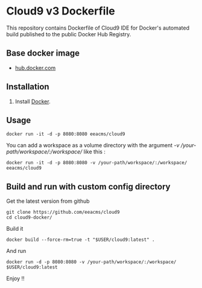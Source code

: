 # Cloud9 v3 Dockerfile

This repository contains Dockerfile of Cloud9 IDE for Docker's automated build published to the public Docker Hub Registry.

## Base docker image

- [hub.docker.com](https://registry.hub.docker.com/u/eeacms/cloud9)


## Installation

1. Install [Docker](https://www.docker.com/).

## Usage

    docker run -it -d -p 8080:8080 eeacms/cloud9
    
You can add a workspace as a volume directory with the argument *-v /your-path/workspace/:/workspace/* like this :

    docker run -it -d -p 8080:8080 -v /your-path/workspace/:/workspace/ eeacms/cloud9
    
## Build and run with custom config directory

Get the latest version from github

    git clone https://github.com/eeacms/cloud9
    cd cloud9-docker/

Build it

    docker build --force-rm=true -t "$USER/cloud9:latest" .
    
And run

    docker run -d -p 8080:8080 -v /your-path/workspace/:/workspace/ $USER/cloud9:latest
   
Enjoy !!    
